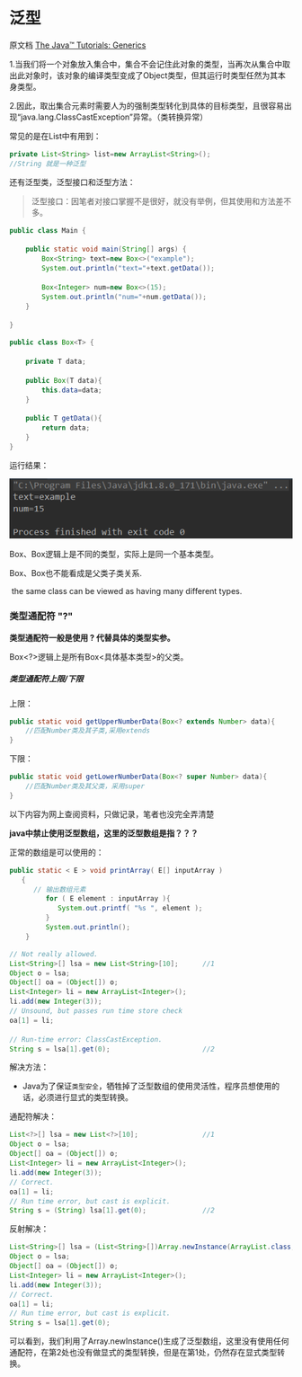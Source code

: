 # 泛型

原文档 [The Java™ Tutorials: Generics](http://docs.oracle.com/javase/tutorial/extra/generics/fineprint.html) 

1.当我们将一个对象放入集合中，集合不会记住此对象的类型，当再次从集合中取出此对象时，该对象的编译类型变成了Object类型，但其运行时类型任然为其本身类型。

2.因此，取出集合元素时需要人为的强制类型转化到具体的目标类型，且很容易出现“java.lang.ClassCastException”异常。（类转换异常）



常见的是在List中有用到：

```java
private List<String> list=new ArrayList<String>();
//String 就是一种泛型
```



还有泛型类，泛型接口和泛型方法：

> 泛型接口：因笔者对接口掌握不是很好，就没有举例，但其使用和方法差不多。

```java
public class Main {

    public static void main(String[] args) {
        Box<String> text=new Box<>("example");
        System.out.println("text="+text.getData());

        Box<Integer> num=new Box<>(15);
        System.out.println("num="+num.getData());
    }

}
```

```java
public class Box<T> {

    private T data;

    public Box(T data){
        this.data=data;
    }

    public T getData(){
        return data;
    }
}
```

运行结果：

![](img\QQ截图20180702104648.png)



Box<String>、Box<Integer>逻辑上是不同的类型，实际上是同一个基本类型。

Box<Number>、Box<Integer>也不能看成是父类子类关系.

 the same class can be viewed as having many different types. 



### 类型通配符 "?"

**类型通配符一般是使用 ? 代替具体的类型实参。** 

Box<?>逻辑上是所有Box<具体基本类型>的父类。

##### 类型通配符上限/下限

上限：

```java
public static void getUpperNumberData(Box<? extends Number> data){
    //匹配Number类及其子类,采用extends
}
```

下限：

```java
public static void getLowerNumberData(Box<? super Number> data){
    //匹配Number类及其父类，采用super
}
```



以下内容为网上查阅资料，只做记录，笔者也没完全弄清楚

 **java中禁止使用泛型数组，这里的泛型数组是指？？？**

正常的数组是可以使用的：

```java
public static < E > void printArray( E[] inputArray )
   {
      // 输出数组元素            
         for ( E element : inputArray ){        
            System.out.printf( "%s ", element );
         }
         System.out.println();
    }
```



```java
// Not really allowed.
List<String>[] lsa = new List<String>[10];      //1
Object o = lsa;
Object[] oa = (Object[]) o;
List<Integer> li = new ArrayList<Integer>();
li.add(new Integer(3));
// Unsound, but passes run time store check
oa[1] = li;

// Run-time error: ClassCastException.
String s = lsa[1].get(0);                       //2
```

解决方法：

- Java为了保证`类型安全`，牺牲掉了泛型数组的使用灵活性，程序员想使用的话，必须进行显式的类型转换。 

通配符解决：

```java
List<?>[] lsa = new List<?>[10];                //1
Object o = lsa;
Object[] oa = (Object[]) o;
List<Integer> li = new ArrayList<Integer>();
li.add(new Integer(3));
// Correct.
oa[1] = li;
// Run time error, but cast is explicit.
String s = (String) lsa[1].get(0);              //2
```

反射解决：

```java
List<String>[] lsa = (List<String>[])Array.newInstance(ArrayList.class, 4);     //1
Object o = lsa;
Object[] oa = (Object[]) o;
List<Integer> li = new ArrayList<Integer>();
li.add(new Integer(3));
// Correct.
oa[1] = li;
// Run time error, but cast is explicit.
String s = lsa[1].get(0);       
```

可以看到，我们利用了Array.newInstance()生成了泛型数组，这里没有使用任何通配符，在第2处也没有做显式的类型转换，但是在第1处，仍然存在显式类型转换。

